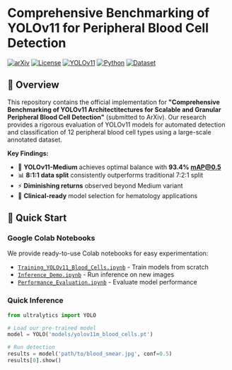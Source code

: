 # Comprehensive Benchmarking of YOLOv11 for Peripheral Blood Cell Detection

[![arXiv](https://img.shields.io/badge/arXiv-Preprint-b31b1b)](https://arxiv.org/abs/XXXX.XXXXX)
[![License](https://img.shields.io/badge/License-ACM-blue)](LICENSE)
[![YOLOv11](https://img.shields.io/badge/YOLO-v11-red)](https://github.com/ultralytics/ultralytics)
[![Python](https://img.shields.io/badge/Python-3.8%2B-blue)](https://python.org)
[![Dataset](https://img.shields.io/badge/Dataset-16,891%20images-orange)](https://github.com/Mohamad-AbouAli/OI-PBC-Dataset)

## 📖 Overview

This repository contains the official implementation for **"Comprehensive Benchmarking of YOLOv11 Architectitectures for Scalable and Granular Peripheral Blood Cell Detection"** (submitted to ArXiv). Our research provides a rigorous evaluation of YOLOv11 models for automated detection and classification of 12 peripheral blood cell types using a large-scale annotated dataset.

**Key Findings:**
- 🎯 **YOLOv11-Medium** achieves optimal balance with **93.4% mAP@0.5**
- 📊 **8:1:1 data split** consistently outperforms traditional 7:2:1 split
- ⚡ **Diminishing returns** observed beyond Medium variant
- 🏥 **Clinical-ready** model selection for hematology applications

## 🚀 Quick Start

### Google Colab Notebooks
We provide ready-to-use Colab notebooks for easy experimentation:

- [`Training_YOLOv11_Blood_Cells.ipynb`](Colab_Notebooks/Training_YOLOv11_Blood_Cells.ipynb) - Train models from scratch
- [`Inference_Demo.ipynb`](Colab_Notebooks/Inference_Demo.ipynb) - Run inference on new images
- [`Performance_Evaluation.ipynb`](Colab_Notebooks/Performance_Evaluation.ipynb) - Evaluate model performance

### Quick Inference
```python
from ultralytics import YOLO

# Load our pre-trained model
model = YOLO('models/yolov11m_blood_cells.pt')

# Run detection
results = model('path/to/blood_smear.jpg', conf=0.5)
results[0].show()
